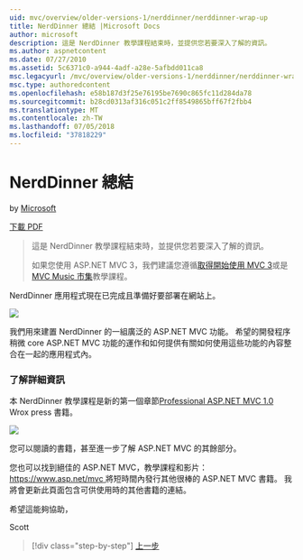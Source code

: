 ```yaml
---
uid: mvc/overview/older-versions-1/nerddinner/nerddinner-wrap-up
title: NerdDinner 總結 |Microsoft Docs
author: microsoft
description: 這是 NerdDinner 教學課程結束時，並提供您若要深入了解的資訊。
ms.author: aspnetcontent
ms.date: 07/27/2010
ms.assetid: 5c6371c0-a944-4adf-a28e-5afbdd011ca8
msc.legacyurl: /mvc/overview/older-versions-1/nerddinner/nerddinner-wrap-up
msc.type: authoredcontent
ms.openlocfilehash: e58b187d3f25e76195be7690c865fc11d284da78
ms.sourcegitcommit: b28cd0313af316c051c2ff8549865bff67f2fbb4
ms.translationtype: MT
ms.contentlocale: zh-TW
ms.lasthandoff: 07/05/2018
ms.locfileid: "37818229"
---
```

<a name="nerddinner-wrap-up"></a>NerdDinner 總結
====================
by [Microsoft](https://github.com/microsoft)

[下載 PDF](http://aspnetmvcbook.s3.amazonaws.com/aspnetmvc-nerdinner_v1.pdf)

> 這是 NerdDinner 教學課程結束時，並提供您若要深入了解的資訊。
> 
> 如果您使用 ASP.NET MVC 3，我們建議您遵循[取得開始使用 MVC 3](../../older-versions/getting-started-with-aspnet-mvc3/cs/intro-to-aspnet-mvc-3.md)或是[MVC Music 市集](../../older-versions/mvc-music-store/mvc-music-store-part-1.md)教學課程。


NerdDinner 應用程式現在已完成且準備好要部署在網站上。

![](nerddinner-wrap-up/_static/image1.png)

我們用來建置 NerdDinner 的一組廣泛的 ASP.NET MVC 功能。 希望的開發程序稍微 core ASP.NET MVC 功能的運作和如何提供有關如何使用這些功能的內容整合在一起的應用程式內。

### <a name="learning-more"></a>了解詳細資訊

本 NerdDinner 教學課程是新的第一個章節[Professional ASP.NET MVC 1.0](https://www.amazon.com/gp/product/0470384611?ie=UTF8&amp;tag=scoblo04-20&amp;linkCode=xm2&amp;camp=1789&amp;creativeASIN=0470384611) Wrox press 書籍。

[![](https://mscblogs.blob.core.windows.net/media/scottgu/Media/bookcover1_6CAECF94.png)](https://www.amazon.com/gp/product/0470384611?ie=UTF8&amp;tag=scoblo04-20&amp;linkCode=xm2&amp;camp=1789&amp;creativeASIN=0470384611)

您可以閱讀的書籍，甚至進一步了解 ASP.NET MVC 的其餘部分。

您也可以找到絕佳的 ASP.NET MVC，教學課程和影片： [ https://www.asp.net/mvc ](../../../index.md)將短時間內發行其他很棒的 ASP.NET MVC 書籍。 我將會更新此頁面包含可供使用時的其他書籍的連結。

希望這能夠協助，

Scott

> [!div class="step-by-step"]
> [上一步](enable-automated-unit-testing.md)
